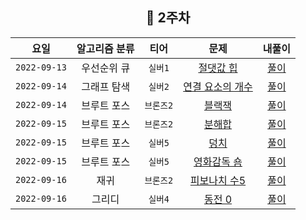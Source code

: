
<div align="center">
  
  ## 📅 2주차

| 요일 | 알고리즘 분류 | 티어  | 문제| 내풀이 |
| :---: | :---: | :---: | :---: | :---:|
|`2022-09-13`| 우선순위 큐 | `실버1` | [절댓값 힙](https://www.acmicpc.net/problem/11286) | [풀이](https://github.com/jangwon3828/Algorithm_Competition-Study/blob/woohyeon/2%EC%A3%BC%EC%B0%A8/2%EC%A3%BC%EC%B0%A8_%EC%9A%B0%ED%98%84/%EC%A0%88%EB%8C%93%EA%B0%92%20%ED%9E%99.java) |
|`2022-09-14`| 그래프 탐색 | `실버2` | [연결 요소의 개수](https://www.acmicpc.net/problem/11724) | [풀이](https://github.com/jangwon3828/Algorithm_Competition-Study/blob/woohyeon/2%EC%A3%BC%EC%B0%A8/2%EC%A3%BC%EC%B0%A8_%EC%9A%B0%ED%98%84/%EC%97%B0%EA%B2%B0%20%EC%9A%94%EC%86%8C%EC%9D%98%20%EA%B0%9C%EC%88%98.java) |
|`2022-09-14`| 브루트 포스 | `브론즈2` | [블랙잭](https://www.acmicpc.net/problem/2798) | [풀이](https://github.com/jangwon3828/Algorithm_Competition-Study/blob/woohyeon/2%EC%A3%BC%EC%B0%A8/2%EC%A3%BC%EC%B0%A8_%EC%9A%B0%ED%98%84/%EB%B8%94%EB%9E%99%EC%9E%AD.java) |
|`2022-09-15`| 브루트 포스 | `브론즈2` | [분해합](https://www.acmicpc.net/problem/2231) | [풀이](https://github.com/jangwon3828/Algorithm_Competition-Study/blob/woohyeon/2%EC%A3%BC%EC%B0%A8/2%EC%A3%BC%EC%B0%A8_%EC%9A%B0%ED%98%84/%EB%B6%84%ED%95%B4%ED%95%A9.java) |
|`2022-09-15`| 브루트 포스 | `실버5` | [덩치](https://www.acmicpc.net/problem/7568) | [풀이](https://github.com/jangwon3828/Algorithm_Competition-Study/blob/woohyeon/2%EC%A3%BC%EC%B0%A8/2%EC%A3%BC%EC%B0%A8_%EC%9A%B0%ED%98%84/%EB%8D%A9%EC%B9%98.java) |
|`2022-09-15`| 브루트 포스 | `실버5` | [영화감독 숌](https://www.acmicpc.net/problem/1436) | [풀이](https://github.com/jangwon3828/Algorithm_Competition-Study/blob/woohyeon/2%EC%A3%BC%EC%B0%A8/2%EC%A3%BC%EC%B0%A8_%EC%9A%B0%ED%98%84/%EC%98%81%ED%99%94%EA%B0%90%EB%8F%85%20%EC%88%8C.java) |
|`2022-09-16`| 재귀 | `브론즈2` | [피보나치 수5](https://www.acmicpc.net/problem/10870) | [풀이](https://github.com/jangwon3828/Algorithm_Competition-Study/blob/woohyeon/2%EC%A3%BC%EC%B0%A8/2%EC%A3%BC%EC%B0%A8_%EC%9A%B0%ED%98%84/%ED%94%BC%EB%B3%B4%EB%82%98%EC%B9%98%20%EC%88%985.java) |
|`2022-09-16`| 그리디 | `실버4` | [동전 0](https://www.acmicpc.net/problem/11047) | [풀이](https://github.com/jangwon3828/Algorithm_Competition-Study/blob/woohyeon/2%EC%A3%BC%EC%B0%A8/2%EC%A3%BC%EC%B0%A8_%EC%9A%B0%ED%98%84/%EB%8F%99%EC%A0%84%200.java) |



</div>
